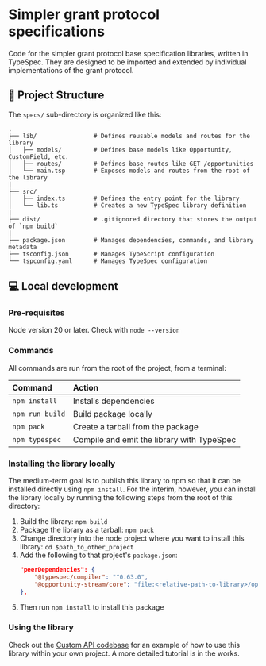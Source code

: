# Simpler grant protocol specifications

Code for the simpler grant protocol base specification libraries, written in TypeSpec. They are designed to be imported and extended by individual implementations of the grant protocol.

## 🚀 Project Structure

The `specs/` sub-directory is organized like this:

```
.
├── lib/                # Defines reusable models and routes for the library
│   ├── models/         # Defines base models like Opportunity, CustomField, etc.
│   ├── routes/         # Defines base routes like GET /opportunities
│   └── main.tsp        # Exposes models and routes from the root of the library
|
├── src/
│   ├── index.ts        # Defines the entry point for the library
│   └── lib.ts          # Creates a new TypeSpec library definition
|
├── dist/               # .gitignored directory that stores the output of `npm build`
|
├── package.json        # Manages dependencies, commands, and library metadata
├── tsconfig.json       # Manages TypeScript configuration
└── tspconfig.yaml      # Manages TypeSpec configuration
```

## 💻 Local development

### Pre-requisites

Node version 20 or later. Check with `node --version`

### Commands

All commands are run from the root of the project, from a terminal:

| Command         | Action                                     |
| :-------------- | :----------------------------------------- |
| `npm install`   | Installs dependencies                      |
| `npm run build` | Build package locally                      |
| `npm pack`      | Create a tarball from the package          |
| `npm typespec`  | Compile and emit the library with TypeSpec |

### Installing the library locally

The medium-term goal is to publish this library to npm so that it can be installed directly using `npm install`. For the interim, however, you can install the library locally by running the following steps from the root of this directory:

1. Build the library: `npm build`
2. Package the library as a tarball: `npm pack`
3. Change directory into the node project where you want to install this library: `cd $path_to_other_project`
4. Add the following to that project's `package.json`:
   ```json
   "peerDependencies": {
       "@typespec/compiler": "^0.63.0",
       "@opportunity-stream/core": "file:<relative-path-to-library>/opportunity-stream-core-0.1.0-alpha.1.tgz"
   },
   ```
5. Then run `npm install` to install this package

### Using the library

Check out the [Custom API codebase](../examples/custom-api/) for an example of how to use this library within your own project. A more detailed tutorial is in the works.

